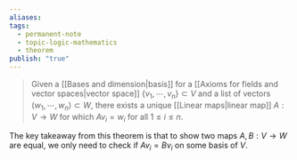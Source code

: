 ```yaml
---
aliases: 
tags:
  - permanent-note
  - topic-logic-mathematics
  - theorem
publish: "true"
---
```

>Given a [[Bases and dimension|basis]] for a [[Axioms for fields and vector spaces|vector space]] $\{v_1, \cdots, v_n\} \subset V$ and a list of vectors $(w_1, \cdots, w_n) \subset W$, there exists a unique [[Linear maps|linear map]] $A : V \to W$ for which $Av_i = w_i$ for all $1 \leq i \leq n$. 

The key takeaway from this theorem is that to show two maps $A,B : V \to W$ are equal, we only need to check if $Av_i = Bv_i$ on some basis of $V$.